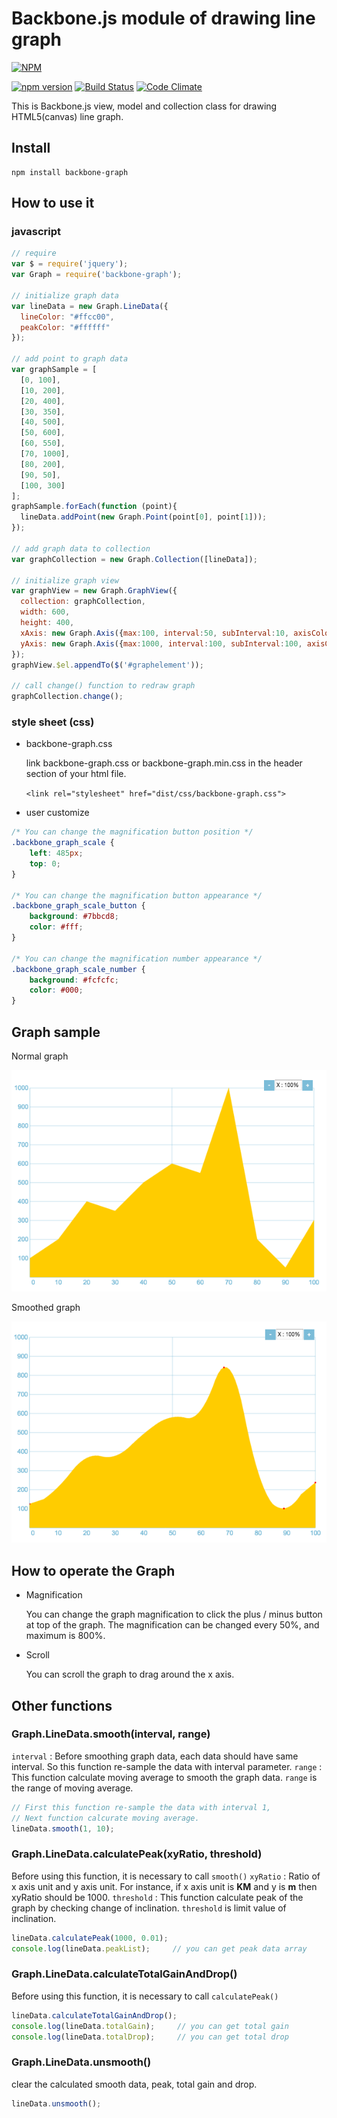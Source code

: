 # Backbone.js module of drawing line graph 
[![NPM](https://nodei.co/npm/backbone-graph.png?downloads=true&downloadRank=true&stars=true)](https://nodei.co/npm/backbone-graph/)

[![npm version](https://badge.fury.io/js/backbone-graph.svg)](https://badge.fury.io/js/backbone-graph)
[![Build Status](https://travis-ci.org/mm-git/backbone-graph.svg?branch=master)](https://travis-ci.org/mm-git/backbone-graph)
[![Code Climate](https://codeclimate.com/github/mm-git/backbone-graph/badges/gpa.svg)](https://codeclimate.com/github/mm-git/backbone-graph)

This is Backbone.js view, model and collection class for drawing HTML5(canvas) line graph.

## Install

```
npm install backbone-graph
```

## How to use it

### javascript

```javascript
// require
var $ = require('jquery');
var Graph = require('backbone-graph');

// initialize graph data
var lineData = new Graph.LineData({
  lineColor: "#ffcc00",
  peakColor: "#ffffff"
});

// add point to graph data
var graphSample = [
  [0, 100],
  [10, 200],
  [20, 400],
  [30, 350],
  [40, 500],
  [50, 600],
  [60, 550],
  [70, 1000],
  [80, 200],
  [90, 50],
  [100, 300]
];
graphSample.forEach(function (point){
  lineData.addPoint(new Graph.Point(point[0], point[1]));
});

// add graph data to collection
var graphCollection = new Graph.Collection([lineData]);

// initialize graph view
var graphView = new Graph.GraphView({
  collection: graphCollection,
  width: 600,
  height: 400,
  xAxis: new Graph.Axis({max:100, interval:50, subInterval:10, axisColor: AXIS_COLOR}),
  yAxis: new Graph.Axis({max:1000, interval:100, subInterval:100, axisColor: AXIS_COLOR}),
});
graphView.$el.appendTo($('#graphelement'));

// call change() function to redraw graph 
graphCollection.change();
```

### style sheet (css)

- backbone-graph.css

    link backbone-graph.css or backbone-graph.min.css in the header section of your html file.
    
    `<link rel="stylesheet" href="dist/css/backbone-graph.css">`

- user customize

```css
/* You can change the magnification button position */
.backbone_graph_scale {
    left: 485px;
    top: 0;
}

/* You can change the magnification button appearance */
.backbone_graph_scale_button {
    background: #7bbcd8;
    color: #fff;
}

/* You can change the magnification number appearance */
.backbone_graph_scale_number {
    background: #fcfcfc;
    color: #000;
}
```

## Graph sample

Normal graph

![Graph sample](./example/graph.png?raw=true "Graph sample")

Smoothed graph

![Graph sample](./example/smoothgraph.png?raw=true "Smoothed graph sample")

## How to operate the Graph 

- Magnification

    You can change the graph magnification to click the plus / minus button at top of the graph.
    The magnification can be changed every 50%, and maximum is 800%.

- Scroll

    You can scroll the graph to drag around the x axis.

## Other functions

### Graph.LineData.smooth(interval, range)

  `interval` : Before smoothing graph data, each data should have same interval. So this function re-sample the data with interval parameter.
  `range` : This function calculate moving average to smooth the graph data. `range` is the range of moving average.  

```javascript
// First this function re-sample the data with interval 1, 
// Next function calcurate moving average.  
lineData.smooth(1, 10); 
```

### Graph.LineData.calculatePeak(xyRatio, threshold)

  Before using this function, it is necessary to call `smooth()`
  `xyRatio` : Ratio of x axis unit and y axis unit. For instance, if x axis unit is **KM** and y is **m** then xyRatio should be 1000. 
  `threshold` : This function calculate peak of the graph by checking change of inclination. `threshold` is limit value of inclination.
  
```javascript
lineData.calculatePeak(1000, 0.01); 
console.log(lineData.peakList);     // you can get peak data array
```

### Graph.LineData.calculateTotalGainAndDrop()

  Before using this function, it is necessary to call `calculatePeak()`

```javascript
lineData.calculateTotalGainAndDrop(); 
console.log(lineData.totalGain);     // you can get total gain
console.log(lineData.totalDrop);     // you can get total drop
```

### Graph.LineData.unsmooth()

  clear the calculated smooth data, peak, total gain and drop.

```javascript
lineData.unsmooth(); 
```


